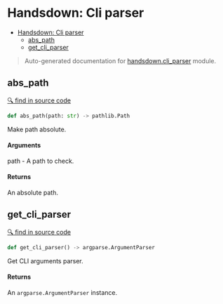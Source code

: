 # Handsdown: Cli parser

- [Handsdown: Cli parser](#handsdown-cli-parser)
  - [abs_path](#abs_path)
  - [get_cli_parser](#get_cli_parser)

> Auto-generated documentation for [handsdown.cli_parser](../handsdown/cli_parser.py) module.

## abs_path

[🔍 find in source code](../handsdown/cli_parser.py#L6)

```python
def abs_path(path: str) -> pathlib.Path
```

Make path absolute.

#### Arguments

path - A path to check.

#### Returns

An absolute path.

## get_cli_parser

[🔍 find in source code](../handsdown/cli_parser.py#L19)

```python
def get_cli_parser() -> argparse.ArgumentParser
```

Get CLI arguments parser.

#### Returns

An `argparse.ArgumentParser` instance.

